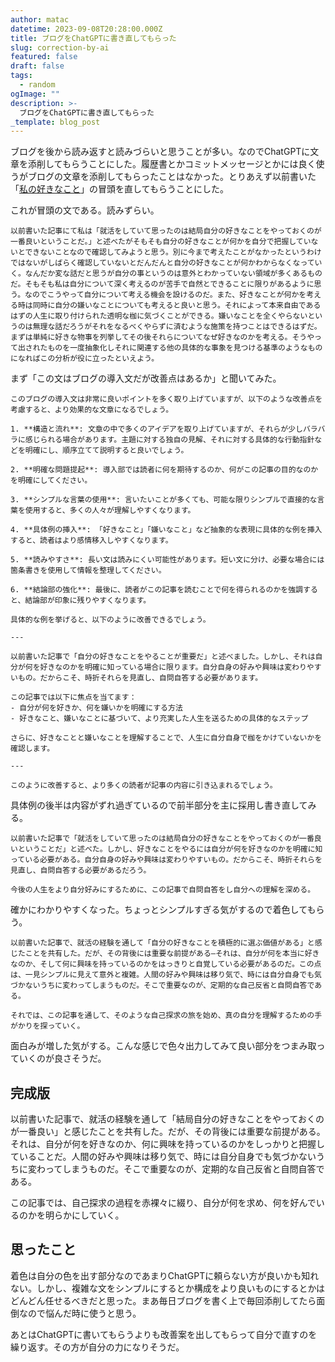 ```yaml
---
author: matac
datetime: 2023-09-08T20:28:00.000Z
title: ブログをChatGPTに書き直してもらった
slug: correction-by-ai
featured: false
draft: false
tags:
  - random
ogImage: ""
description: >-
  ブログをChatGPTに書き直してもらった
_template: blog_post
---
```


ブログを後から読み返すと読みづらいと思うことが多い。なのでChatGPTに文章を添削してもらうことにした。履歴書とかコミットメッセージとかには良く使うがブログの文章を添削してもらったことはなかった。とりあえず以前書いた「[私の好きなこと](/posts/my-fav)」の冒頭を直してもらうことにした。

これが冒頭の文である。読みずらい。

```
以前書いた記事にて私は「就活をしていて思ったのは結局自分の好きなことをやっておくのが一番良いということだ。」と述べたがそもそも自分の好きなことが何かを自分で把握していないとできないことなので確認してみようと思う。別に今まで考えたことがなかったというわけではないがしばらく確認していないとだんだんと自分の好きなことが何かわからなくなっていく。なんだか変な話だと思うが自分の事というのは意外とわかっていない領域が多くあるものだ。そもそも私は自分について深く考えるのが苦手で自然とできることに限りがあるように思う。なのでこうやって自分について考える機会を設けるのだ。また、好きなことが何かを考える時は同時に自分の嫌いなことについても考えると良いと思う。それによって本来自由であるはずの人生に取り付けられた透明な枷に気づくことができる。嫌いなことを全くやらないというのは無理な話だろうがそれをなるべくやらずに済むような施策を持つことはできるはずだ。まずは単純に好きな物事を列挙してその後それらについてなぜ好きなのかを考える。そうやって出されたものを一度抽象化しそれに関連する他の具体的な事象を見つける基準のようなものになればこの分析が役に立ったといえよう。
```

まず「この文はブログの導入文だが改善点はあるか」と聞いてみた。
```
このブログの導入文は非常に良いポイントを多く取り上げていますが、以下のような改善点を考慮すると、より効果的な文章になるでしょう。

1. **構造と流れ**: 文章の中で多くのアイデアを取り上げていますが、それらが少しバラバラに感じられる場合があります。主題に対する独自の見解、それに対する具体的な行動指針などを明確にし、順序立てて説明すると良いでしょう。

2. **明確な問題提起**: 導入部では読者に何を期待するのか、何がこの記事の目的なのかを明確にしてください。

3. **シンプルな言葉の使用**: 言いたいことが多くても、可能な限りシンプルで直接的な言葉を使用すると、多くの人々が理解しやすくなります。

4. **具体例の挿入**: 「好きなこと」「嫌いなこと」など抽象的な表現に具体的な例を挿入すると、読者はより感情移入しやすくなります。

5. **読みやすさ**: 長い文は読みにくい可能性があります。短い文に分け、必要な場合には箇条書きを使用して情報を整理してください。

6. **結論部の強化**: 最後に、読者がこの記事を読むことで何を得られるのかを強調すると、結論部が印象に残りやすくなります。

具体的な例を挙げると、以下のように改善できるでしょう。

---

以前書いた記事で「自分の好きなことをやることが重要だ」と述べました。しかし、それは自分が何を好きなのかを明確に知っている場合に限ります。自分自身の好みや興味は変わりやすいもの。だからこそ、時折それらを見直し、自問自答する必要があります。

この記事では以下に焦点を当てます：
- 自分が何を好きか、何を嫌いかを明確にする方法
- 好きなこと、嫌いなことに基づいて、より充実した人生を送るための具体的なステップ

さらに、好きなことと嫌いなことを理解することで、人生に自分自身で枷をかけていないかを確認します。

---

このように改善すると、より多くの読者が記事の内容に引き込まれるでしょう。
```

具体例の後半は内容がずれ過ぎているので前半部分を主に採用し書き直してみる。

```
以前書いた記事で「就活をしていて思ったのは結局自分の好きなことをやっておくのが一番良いということだ」と述べた。しかし、好きなことをやるには自分が何を好きなのかを明確に知っている必要がある。自分自身の好みや興味は変わりやすいもの。だからこそ、時折それらを見直し、自問自答する必要があるだろう。

今後の人生をより自分好みにするために、この記事で自問自答をし自分への理解を深める。
```

確かにわかりやすくなった。ちょっとシンプルすぎる気がするので着色してもらう。

```
以前書いた記事で、就活の経験を通して「自分の好きなことを積極的に選ぶ価値がある」と感じたことを共有した。だが、その背後には重要な前提がある―それは、自分が何を本当に好きなのか、そして何に興味を持っているのかをはっきりと自覚している必要があるのだ。この点は、一見シンプルに見えて意外と複雑。人間の好みや興味は移り気で、時には自分自身でも気づかないうちに変わってしまうものだ。そこで重要なのが、定期的な自己反省と自問自答である。

それでは、この記事を通して、そのような自己探求の旅を始め、真の自分を理解するための手がかりを探っていく。
```

面白みが増した気がする。こんな感じで色々出力してみて良い部分をつまみ取っていくのが良さそうだ。

## 完成版

以前書いた記事で、就活の経験を通して「結局自分の好きなことをやっておくのが一番良い」と感じたことを共有した。だが、その背後には重要な前提がある。それは、自分が何を好きなのか、何に興味を持っているのかをしっかりと把握していることだ。人間の好みや興味は移り気で、時には自分自身でも気づかないうちに変わってしまうものだ。そこで重要なのが、定期的な自己反省と自問自答である。

この記事では、自己探求の過程を赤裸々に綴り、自分が何を求め、何を好んでいるのかを明らかにしていく。

## 思ったこと

着色は自分の色を出す部分なのであまりChatGPTに頼らない方が良いかも知れない。しかし、複雑な文をシンプルにするとか構成をより良いものにするとかはどんどん任せるべきだと思った。まあ毎日ブログを書く上で毎回添削してたら面倒なので悩んだ時に使うと思う。

あとはChatGPTに書いてもらうよりも改善案を出してもらって自分で直すのを繰り返す。その方が自分の力になりそうだ。
